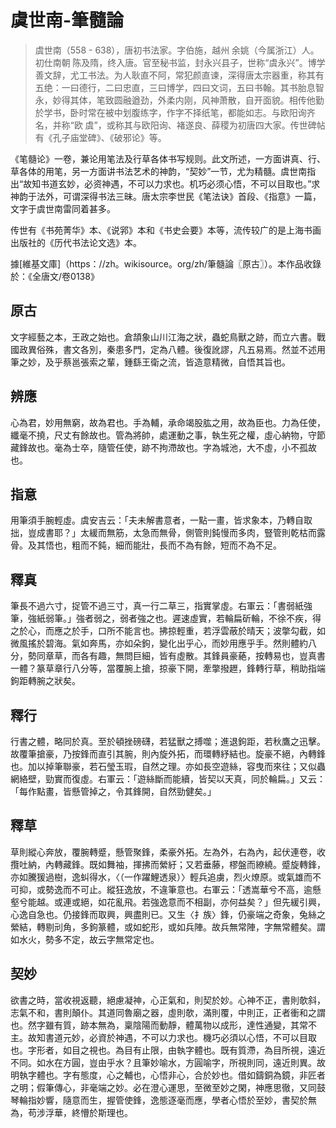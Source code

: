 # 虞世南-筆髓論

> 虞世南（558 - 638），唐初书法家。字伯施，越州 余姚（今属浙江）人。初仕南朝 陈及隋，终入唐。官至秘书监，封永兴县子，世称“虞永兴”。博学善文辞，尤工书法。为人耿直不阿，常犯颜直谏，深得唐太宗器重，称其有五绝：一曰德行，二曰忠直，三曰博学，四曰文词，五曰书翰。其书胎息智永，妙得其体，笔致圆融遒劲，外柔内刚，风神萧散，自开面貌。相传他勤於学书，卧时常在被中划腹练字，作字不择纸笔，都能如志。与欧阳询齐名，并称“欧 虞”，或称其与欧阳询、褚遂良、薛稷为初唐四大家。传世碑帖有《孔子庙堂碑》、《破邪论》等。

《笔髓论》一卷，兼论用笔法及行草各体书写规则。此文所述，一方面讲真、行、草各体的用笔，另一方面讲书法艺术的神韵，“契妙”一节，尤为精髓。虞世南指出“故知书道玄妙，必资神遇，不可以力求也。机巧必须心悟，不可以目取也。”求神韵于法外，可谓深得书法三昧。唐太宗李世民《笔法诀》首段、《指意》一篇，文字于虞世南雷同着甚多。

传世有《书苑菁华》本、《说郛》本和《书史会要》本等，流传较广的是上海书画出版社的《历代书法论文选》本。

據[維基文庫]（https：//zh。wikisource。org/zh/筆髓論〖原古〗）。本作品收錄於：《全唐文/卷0138》

## 原古

文字經藝之本，王政之始也。倉頡象山川江海之狀，蟲蛇鳥獸之跡，而立六書。戰國政異俗殊，書文各別，秦患多門，定為八體。後復訛謬，凡五易焉。然並不述用筆之妙，及乎蔡邕張索之輩，鍾繇王衛之流，皆造意精微，自悟其旨也。

## 辨應

心為君，妙用無窮，故為君也。手為輔，承命竭股肱之用，故為臣也。力為任使，纖毫不撓，尺丈有餘故也。管為將帥，處運動之事，執生死之權，虛心納物，守節藏鋒故也。毫為士卒，隨管任使，跡不拘滯故也。字為城池，大不虛，小不孤故也。

## 指意

用筆須手腕輕虛。虞安吉云：「夫未解書意者，一點一畫，皆求象本，乃轉自取拙，豈成書耶？」太緩而無筋，太急而無骨，側管則鈍慢而多肉，豎管則乾枯而露骨。及其悟也，粗而不鈍，細而能壯，長而不為有餘，短而不為不足。

## 釋真

筆長不過六寸，捉管不過三寸，真一行二草三，指實掌虛。右軍云：「書弱紙強筆，強紙弱筆。」強者弱之，弱者強之也。遲速虛實，若輪扁斫輪，不徐不疾，得之於心，而應之於手，口所不能言也。拂掠輕重，若浮雲蔽於晴天；波撆勾截，如微風搖於碧海。氣如奔馬，亦如朵鉤，變化出乎心，而妙用應乎手。然則體約八分，勢同章草，而各有趣，無問巨細，皆有虛散。其鋒員豪蕝，按轉易也，豈真書一體？篆草章行八分等，當覆腕上搶，掠豪下開，牽撆撥䟐，鋒轉行草，稍助指端鉤距轉腕之狀矣。

## 釋行

行書之體，略同於真。至於頓挫磅礴，若猛獸之搏噬；進退鉤距，若秋鷹之迅擊。故覆筆搶豪，乃按鋒而直引其腕，則內旋外拓，而環轉紓結也。旋豪不絕，內轉鋒也。加以掉筆聯豪，若石瑩玉瑕，自然之理。亦如長空遊絲，容曳而來往；又似蟲網絡壁，勁實而復虛。右軍云：「遊絲斷而能續，皆契以天真，同於輪扁。」又云：「每作點畫，皆懸管掉之，令其鋒開，自然勁健矣。」

## 釋草

草則縱心奔放，覆腕轉蹙，懸管聚鋒，柔豪外拓。左為外，右為內，起伏連卷，收攬吐納，內轉藏鋒。既如舞袖，揮拂而縈紆；又若垂藤，樛盤而繚繞。蹙旋轉鋒，亦如騰猨過樹，逸虯得水，〈（一作躍鯉透泉）〉輕兵追虜，烈火燎原。或氣雄而不可抑，或勢逸而不可止。縱狂逸放，不違筆意也。右軍云：「透嵩華兮不高，逾懸壑兮能越。或連或絕，如花亂飛。若強逸意而不相副，亦何益矣？」但先緩引興，心逸自急也。仍接鋒而取興，興盡則已。又生〈扌族〉鋒，仍豪端之奇象，兔絲之縈結，轉剔刓角，多鉤篆體，或如蛇形，或如兵陣。故兵無常陣，字無常體矣。謂如水火，勢多不定，故云字無常定也。

## 契妙

欲書之時，當收視返聽，絕慮凝神，心正氣和，則契於妙。心神不正，書則欹斜，志氣不和，書則顛仆。其道同魯廟之器，虛則欹，滿則覆，中則正，正者衝和之謂也。然字雖有質，跡本無為，稟陰陽而動靜，體萬物以成形，達性通變，其常不主。故知書道元妙，必資於神遇，不可以力求也。機巧必須以心悟，不可以目取也。字形者，如目之視也。為目有止限，由執字體也。既有質滯，為目所視，遠近不同。如水在方圓，豈由乎水？且筆妙喻水，方圓喻字，所視則同，遠近則異。故明執字體也。字有態度，心之輔也，心悟非心，合於妙也。借如鑄銅為鏡，非匠者之明；假筆傳心，非毫端之妙。必在澄心運思，至微至妙之閑，神應思徹，又同鼓琴輪指妙響，隨意而生，握管使鋒，逸態逐毫而應，學者心悟於至妙，書契於無為，苟涉浮華，終懵於斯理也。

